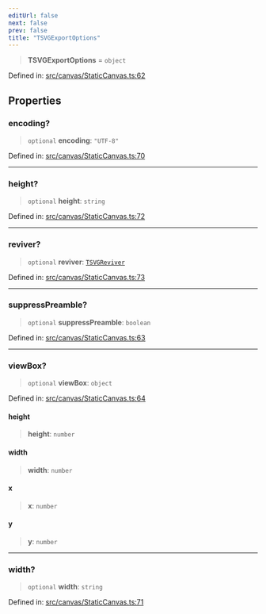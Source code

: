 ```yaml
---
editUrl: false
next: false
prev: false
title: "TSVGExportOptions"
---
```


> **TSVGExportOptions** = `object`

Defined in: [src/canvas/StaticCanvas.ts:62](https://github.com/fabricjs/fabric.js/blob/b4f67b1cfd353d0e2763b168e07bce6b67895452/src/canvas/StaticCanvas.ts#L62)

## Properties

### encoding?

> `optional` **encoding**: `"UTF-8"`

Defined in: [src/canvas/StaticCanvas.ts:70](https://github.com/fabricjs/fabric.js/blob/b4f67b1cfd353d0e2763b168e07bce6b67895452/src/canvas/StaticCanvas.ts#L70)

***

### height?

> `optional` **height**: `string`

Defined in: [src/canvas/StaticCanvas.ts:72](https://github.com/fabricjs/fabric.js/blob/b4f67b1cfd353d0e2763b168e07bce6b67895452/src/canvas/StaticCanvas.ts#L72)

***

### reviver?

> `optional` **reviver**: [`TSVGReviver`](/api/type-aliases/tsvgreviver/)

Defined in: [src/canvas/StaticCanvas.ts:73](https://github.com/fabricjs/fabric.js/blob/b4f67b1cfd353d0e2763b168e07bce6b67895452/src/canvas/StaticCanvas.ts#L73)

***

### suppressPreamble?

> `optional` **suppressPreamble**: `boolean`

Defined in: [src/canvas/StaticCanvas.ts:63](https://github.com/fabricjs/fabric.js/blob/b4f67b1cfd353d0e2763b168e07bce6b67895452/src/canvas/StaticCanvas.ts#L63)

***

### viewBox?

> `optional` **viewBox**: `object`

Defined in: [src/canvas/StaticCanvas.ts:64](https://github.com/fabricjs/fabric.js/blob/b4f67b1cfd353d0e2763b168e07bce6b67895452/src/canvas/StaticCanvas.ts#L64)

#### height

> **height**: `number`

#### width

> **width**: `number`

#### x

> **x**: `number`

#### y

> **y**: `number`

***

### width?

> `optional` **width**: `string`

Defined in: [src/canvas/StaticCanvas.ts:71](https://github.com/fabricjs/fabric.js/blob/b4f67b1cfd353d0e2763b168e07bce6b67895452/src/canvas/StaticCanvas.ts#L71)
